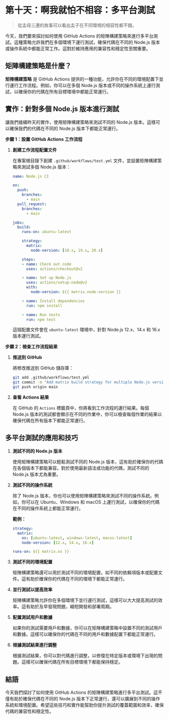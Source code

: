 # 第十天：啊我就怕不相容：多平台測試

> 從孟母三遷的故事可以看出孟子在不同環境的相容性都不錯。

今天，我們要來探討如何使用 GitHub Actions 的矩陣構建策略來進行多平台測試。這種策略允許我們在多個環境下運行測試，確保代碼在不同的 Node.js 版本或操作系統中都能正常工作。這對於維持應用的兼容性和穩定性至關重要。

## 矩陣構建策略是什麼？

**矩陣構建策略** 是 GitHub Actions 提供的一種功能，允許你在不同的環境配置下並行運行工作流程。例如，你可以在多個 Node.js 版本或不同的操作系統上運行測試，以確保你的代碼在所有目標環境中都能正常運行。

## 實作：針對多個 Node.js 版本進行測試

讓我們接續昨天的實作，使用矩陣構建策略來測試不同的 Node.js 版本。這樣可以確保我們的代碼在不同的 Node.js 版本下都能正常運行。

**步驟 1：設置 GitHub Actions 工作流程**

1. **創建工作流程配置文件**

   在專案根目錄下創建 `.github/workflows/test.yml` 文件，並設置矩陣構建策略來測試多個 Node.js 版本：

   ```yaml
   name: Node.js CI

   on:
     push:
       branches:
         - main
     pull_request:
       branches:
         - main

   jobs:
     build:
       runs-on: ubuntu-latest

       strategy:
         matrix:
           node-version: [18.x, 19.x, 20.x]

       steps:
       - name: Check out code
         uses: actions/checkout@v2

       - name: Set up Node.js
         uses: actions/setup-node@v2
         with:
           node-version: ${{ matrix.node-version }}

       - name: Install dependencies
         run: npm install

       - name: Run tests
         run: npm test
   ```

   這個配置文件會在 `ubuntu-latest` 環境中，針對 Node.js 12.x、14.x 和 16.x 版本運行測試。

**步驟 2：檢查工作流程結果**

1. **推送到 GitHub**

   將修改推送到 GitHub 儲存庫：

   ```bash
   git add .github/workflows/test.yml
   git commit -m "Add matrix build strategy for multiple Node.js versions"
   git push origin main
   ```

2. **查看 Actions 結果**

   在 GitHub 的 `Actions` 標籤頁中，你將看到工作流程的運行結果。每個 Node.js 版本的測試都會顯示在不同的作業中，你可以檢查每個作業的結果以確保代碼在所有版本下都能正常運行。

## 多平台測試的應用和技巧

1. **測試不同的 Node.js 版本**

   使用矩陣構建策略可以輕鬆測試不同的 Node.js 版本，這有助於確保你的代碼在各個版本下都能兼容。對於使用最新語法或功能的代碼，測試不同的 Node.js 版本尤為重要。

2. **測試不同的操作系統**

   除了 Node.js 版本，你也可以使用矩陣構建策略來測試不同的操作系統。例如，你可以在 Ubuntu、Windows 和 macOS 上運行測試，以確保你的代碼在不同的操作系統上都能正常運行。

   **範例：**

   ```yaml
   strategy:
     matrix:
       os: [ubuntu-latest, windows-latest, macos-latest]
       node-version: [12.x, 14.x, 16.x]

   runs-on: ${{ matrix.os }}
   ```

3. **測試不同的環境配置**

   矩陣構建策略還可以用於測試不同的環境配置，如不同的依賴項版本或配置文件。這有助於確保你的代碼在不同的環境下都能正常運行。

4. **並行測試以提高效率**

   矩陣構建策略允許你在多個環境下並行運行測試，這樣可以大大提高測試的效率。這有助於及早發現問題，縮短開發和部署周期。

5. **配置測試用戶和數據**

   如果你的測試需要用戶和數據，你可以在矩陣構建策略中設置不同的測試用戶和數據。這樣可以確保你的代碼在不同的用戶和數據配置下都能正常運行。

6. **根據測試結果進行調整**

   根據測試結果，你可以對代碼進行調整，以修復在特定版本或環境下出現的問題。這樣可以確保代碼在所有目標環境下都能保持穩定。

## 結語

今天我們探討了如何使用 GitHub Actions 的矩陣構建策略進行多平台測試。這不僅有助於確保代碼在不同的 Node.js 版本下正常運行，還可以擴展到不同的操作系統和環境配置。希望這些技巧和實作能幫助你提升測試的覆蓋範圍和效率，確保代碼的兼容性和穩定性。